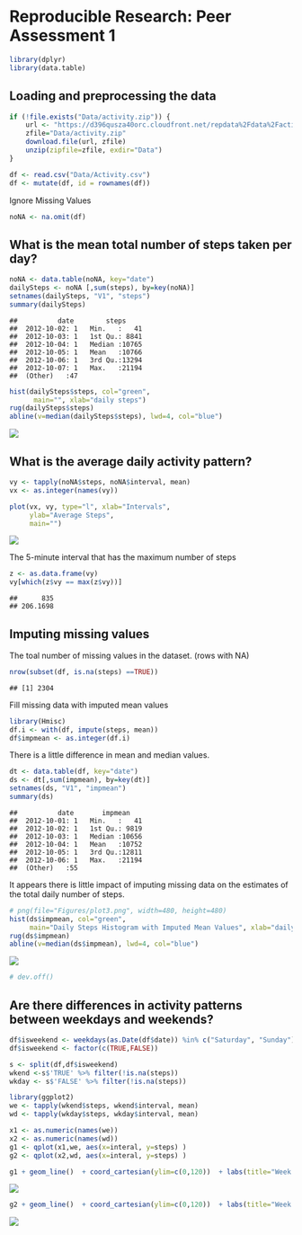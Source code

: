 # Reproducible Research: Peer Assessment 1




```r
library(dplyr)
library(data.table)
```

## Loading and preprocessing the data


```r
if (!file.exists("Data/activity.zip")) {
    url <- "https://d396qusza40orc.cloudfront.net/repdata%2Fdata%2Factivity.zip"
    zfile="Data/activity.zip"
    download.file(url, zfile)
    unzip(zipfile=zfile, exdir="Data")
}
```



```r
df <- read.csv("Data/Activity.csv")
df <- mutate(df, id = rownames(df))
```


Ignore Missing Values

```r
noNA <- na.omit(df)
```


##  What is the mean total number of steps taken per day?

```r
noNA <- data.table(noNA, key="date")
dailySteps <- noNA [,sum(steps), by=key(noNA)]
setnames(dailySteps, "V1", "steps")
summary(dailySteps)
```

```
##          date        steps      
##  2012-10-02: 1   Min.   :   41  
##  2012-10-03: 1   1st Qu.: 8841  
##  2012-10-04: 1   Median :10765  
##  2012-10-05: 1   Mean   :10766  
##  2012-10-06: 1   3rd Qu.:13294  
##  2012-10-07: 1   Max.   :21194  
##  (Other)   :47
```



```r
hist(dailySteps$steps, col="green", 
      main="", xlab="daily steps")
rug(dailySteps$steps)
abline(v=median(dailySteps$steps), lwd=4, col="blue")
```

![](PA1_template_files/figure-html/unnamed-chunk-6-1.png) 


## What is the average daily activity pattern?


```r
vy <- tapply(noNA$steps, noNA$interval, mean)
vx <- as.integer(names(vy))

plot(vx, vy, type="l", xlab="Intervals", 
     ylab="Average Steps", 
     main="")
```

![](PA1_template_files/figure-html/unnamed-chunk-7-1.png) 


The 5-minute interval that has the maximum number of steps


```r
z <- as.data.frame(vy)
vy[which(z$vy == max(z$vy))]
```

```
##      835 
## 206.1698
```



## Imputing missing values
The toal number of missing values in the dataset. (rows with NA)

```r
nrow(subset(df, is.na(steps) ==TRUE))
```

```
## [1] 2304
```


Fill missing data with imputed mean values 

```r
library(Hmisc)
df.i <- with(df, impute(steps, mean))
df$impmean <- as.integer(df.i)
```


There is a little difference in mean and median values.

```r
dt <- data.table(df, key="date")
ds <- dt[,sum(impmean), by=key(dt)]
setnames(ds, "V1", "impmean")
summary(ds)
```

```
##          date       impmean     
##  2012-10-01: 1   Min.   :   41  
##  2012-10-02: 1   1st Qu.: 9819  
##  2012-10-03: 1   Median :10656  
##  2012-10-04: 1   Mean   :10752  
##  2012-10-05: 1   3rd Qu.:12811  
##  2012-10-06: 1   Max.   :21194  
##  (Other)   :55
```



It appears there is little impact of imputing missing data on the estimates of the total daily number of steps.

```r
# png(file="Figures/plot3.png", width=480, height=480)
hist(ds$impmean, col="green",  
     main="Daily Steps Histogram with Imputed Mean Values", xlab="daily steps")
rug(ds$impmean)
abline(v=median(ds$impmean), lwd=4, col="blue")
```

![](PA1_template_files/figure-html/unnamed-chunk-12-1.png) 

```r
# dev.off()
```




## Are there differences in activity patterns between weekdays and weekends?


```r
df$isweekend <- weekdays(as.Date(df$date)) %in% c("Saturday", "Sunday")
df$isweekend <- factor(c(TRUE,FALSE))

s <- split(df,df$isweekend)
wkend <-s$'TRUE' %>% filter(!is.na(steps))
wkday <- s$'FALSE' %>% filter(!is.na(steps))

library(ggplot2)
we <- tapply(wkend$steps, wkend$interval, mean)
wd <- tapply(wkday$steps, wkday$interval, mean)

x1 <- as.numeric(names(we))
x2 <- as.numeric(names(wd))
g1 <- qplot(x1,we, aes(x=interal, y=steps) )
g2 <- qplot(x2,wd, aes(x=interal, y=steps) )

g1 + geom_line()  + coord_cartesian(ylim=c(0,120))  + labs(title="Week End")
```

![](PA1_template_files/figure-html/unnamed-chunk-13-1.png) 


```r
g2 + geom_line()  + coord_cartesian(ylim=c(0,120))  + labs(title="Week Days")
```

![](PA1_template_files/figure-html/unnamed-chunk-14-1.png) 


